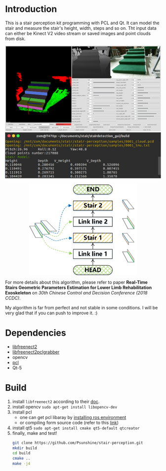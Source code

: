 
# Introduction

This is a stair perception kit programming with PCL and Qt. It can model the stair and measure the stair's height, width, steps and so on. Tht input data can either be Kinect V2 video stream or saved images and point clouds from disk.

![screenshot](https://raw.githubusercontent.com/Psunshine/stair-perception/master/pic/screenshot1.png)
![screenshot](https://raw.githubusercontent.com/Psunshine/stair-perception/master/pic/screenshot2.png)

<div  align="center">    
<img src="https://raw.githubusercontent.com/Psunshine/stair-perception/master/pic/stairmodel.png" width = "350" alt="stairmodel" align=center />
</div>


For more details about this algorithm, please refer to paper **Real-Time Stairs Geometric Parameters Estimation for Lower Limb Rehabilitation Exoskeleton** on *30th Chinese Control and Decision Conference (2018 CCDC)*.

My algorithm is far from perfect and not stable in some conditions. I will be very glad that if you can push to improve it. :)

# Dependencies

* [libfreenect2](https://github.com/OpenKinect/libfreenect2)
* [libfreenect2pclgrabber](https://github.com/giacomodabisias/libfreenect2pclgrabber)
* opencv
* [pcl](https://github.com/PointCloudLibrary/pcl)
* Qt-5

# Build

1. install ```libfreenect2``` according to their [doc](https://github.com/OpenKinect/libfreenect2).
1. install opencv
    ```sudo apt-get install libopencv-dev```
1. install pcl
    - one can get pcl libaray by [installing ros environment](http://www.ros.org/install/)
    - or compiling form source code (refer to this [link](http://www.pointclouds.org/documentation/tutorials/compiling_pcl_posix.php))
1. install qt5
    ```sudo apt-get install cmake qt5-default qtcreator```
1. finally, make and test!
    ```bash
    git clone https://github.com/Psunshine/stair-perception.git
    mkdir build
    cd build
    cmake ..
    make -j4
    ```
